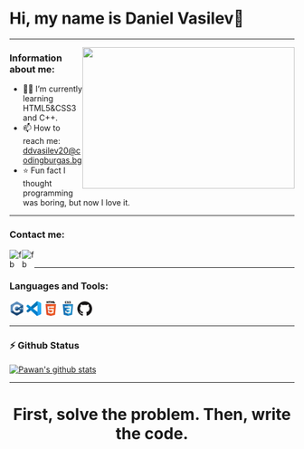 # Hi, my name is Daniel Vasilev👋
<hr>
<img align="right" height="250" width="375" alt="" src="https://www.phdmedia.com/bulgaria/wp-content/uploads/sites/51/2017/08/GIF-8.gif" />
<h3> Information about me: </h3>

- 👨‍🎓 I’m currently learning HTML5&CSS3 and C++.
- 📫 How to reach me: ddvasilev20@codingburgas.bg
- ⭐️ Fun fact I thought programming was boring, but now I love it.

<hr>

### Contact me:

<a href ="https://www.facebook.com/profile.php?id=100023721713424" ><img align="left" alt="fb" width="22px" src="https://upload.wikimedia.org/wikipedia/commons/thumb/c/c3/Facebook_icon_%28black%29.svg/2048px-Facebook_icon_%28black%29.svg.png" /><a/>
  <a href ="https://www.instagram.com/danielvasilev57/?hl=bg" ><img align="left" alt="fb" width="22px" src="https://cdn.jsdelivr.net/npm/simple-icons@v3/icons/instagram.svg" /><a/> 
<br>
<hr>

### Languages and Tools:
  
<code><img alt="CPP" width="26px" src="https://raw.githubusercontent.com/github/explore/80688e429a7d4ef2fca1e82350fe8e3517d3494d/topics/cpp/cpp.png" ></code>
<code><img alt="Visual Studio Code" width="26px" src="https://raw.githubusercontent.com/github/explore/80688e429a7d4ef2fca1e82350fe8e3517d3494d/topics/visual-studio-code/visual-studio-code.png"></code>
<code><img alt="HTML5" width="26px" src="https://raw.githubusercontent.com/github/explore/80688e429a7d4ef2fca1e82350fe8e3517d3494d/topics/html/html.png" ></code>
<code><img alt="CSS3" width="26px" src="https://raw.githubusercontent.com/github/explore/80688e429a7d4ef2fca1e82350fe8e3517d3494d/topics/css/css.png" ></code>
<code><img  alt="GitHub" width="26px" src="https://raw.githubusercontent.com/github/explore/78df643247d429f6cc873026c0622819ad797942/topics/github/github.png" ></code>


<hr>
  <h3>⚡ Github Status</h3>
 <a href="https://github.com/ddvasilev20">
 <img align="center" src="https://github-readme-stats.vercel.app/api?username=ddvasilev20&show_icons=true&theme=light&line_height=27" alt="Pawan's github stats"/>
</a>
     <hr>
  <h1 align = "center"> First, solve the problem. Then, write the code. </h1>
  



</div>

